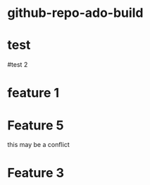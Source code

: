 # github-repo-ado-build

# test
#test 2

# feature 1
# Feature 5
this may be a conflict

# Feature 3